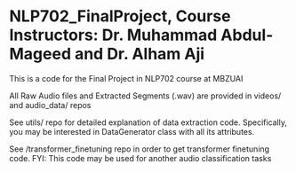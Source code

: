 # NLP702_FinalProject, Course Instructors: Dr. Muhammad Abdul-Mageed and Dr. Alham Aji
This is a code for the Final Project in NLP702 course at MBZUAI

All Raw Audio files and Extracted Segments (.wav) are provided in videos/ and audio_data/ repos

See utils/ repo for detailed explanation of data extraction code. Specifically, you may be interested in DataGenerator class with all its attributes.

See /transformer_finetuning repo in order to get transformer finetuning code. FYI: This code may be used for another audio classification tasks

